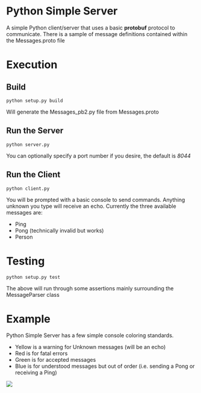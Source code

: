 Python Simple Server
================

A simple Python client/server that uses a basic **protobuf** protocol to communicate.  There is a sample of message definitions contained within the Messages.proto file

# Execution
## Build
```python setup.py build``` 

Will generate the Messages_pb2.py file from Messages.proto

## Run the Server
```python server.py```

You can optionally specify a port number if you desire, the default is *8044*

## Run the Client
```python client.py``` 

You will be prompted with a basic console to send commands.  Anything unknown you type will receive an echo.  Currently the three available messages are:
* Ping
* Pong (technically invalid but works)
* Person


# Testing
```python setup.py test```

The above will run through some assertions mainly surrounding the MessageParser class

# Example

Python Simple Server has a few simple console coloring standards.  
- Yellow is a warning for Unknown messages (will be an echo)
- Red is for fatal errors
- Green is for accepted messages
- Blue is for understood messages but out of order (i.e. sending a Pong or receiving a Ping)

<img src="https://raw.githubusercontent.com/xeb/py-simple-server/master/screenshot.png" />